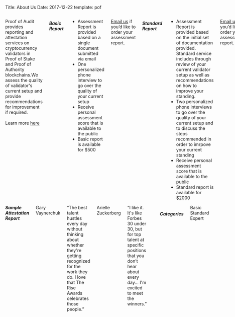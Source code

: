 Title: About Us
Date: 2017-12-22
template: pof

<section id="about">
	<div class="container">
	<div class="row" style="margin-bottom:4rem">
	<div class="six columns">
	<p>Proof of Audit provides reporting and attestation services on cryptocurrency validators in Proof of Stake and Proof of Authority blockchains.We assess the quality of validator's current setup and provide recommendations for improvement if required. <br><br>  
	Learn more <a class="email" href="#" target="_blank">here</a>
	</p>
	<h5>Basic Report</h5>
	<ul>
		<li>
		<i class="fa fa-star star-icon"></i>
		<div class="li-contents">Assessment Report is provided based on a single document submitted via email
		</div>
		</li>
		<li>
		<i class="fa fa-star star-icon"></i>
		<div class="li-contents">One personalized phone interview to go over the quality of your current setup</div>
		</li>
		<li>
		<i class="fa fa-star star-icon"></i>
		<div class="li-contents">Receive personal assessment score that is available to the public</div>
		</li>
		<li>
		<i class="fa fa-star star-icon"></i>
		<div class="li-contents">Basic report is available for $500</div>
		</li>
	</ul>
	<p class="if"><a target="_blank" class="email" href="#about">Email us</a> if you’d like to order your assessment report.
	<h5>Standard Report</h5>
	<ul>
	<li>
	<i class="fa fa-star star-icon"></i>
	<div class="li-contents">Assessment Report is provided based on the initial set of documentation provided.  Standard service includes through review of your current validator setup as well as recommendations on how to improve your standing. 
	</div>
	</li>
	<li>
	 <i class="fa fa-star star-icon"></i>
	 <div class="li-contents">Two personalized phone interviews to go over the quality of your current setup and to discuss the steps recommended in order to imrpove your current standing</div>
	</li>
	<li>
	 <i class="fa fa-star star-icon"></i>
	 <div class="li-contents">Receive personal assessment score that is available to the public</div>
	</li>
		<li>
	 <i class="fa fa-star star-icon"></i>
	 <div class="li-contents">Standard report is available for $2000</div>
	</li>
	</ul>
	<p class="if"><a target="_blank" class="email" href="#">Email us</a> if you’d like to order your assessment report.</p>
	</div>
	<div class="six columns">
	<h5 style="margin-top:0;">Sample Attestation Report</h5>
	<div class="testimonial-name">Gary Vaynerchuk</div>
	<div class="testimonial">“The best talent hustles every day without thinking about whether they're getting recognized for the work they do. I love that The Rise Awards celebrates those people.”</div>
	<div class="testimonial-name">Arielle Zuckerberg</div>
	<div class="testimonial">“I like it. It's like Forbes 30 under 30, but for top talent at specific positions that you don’t hear about every day... I'm excited to meet the winners.”</div><br>
	<h5>Categories</h5>
	<div class="categories">
	<div class="category">Basic</div>
	<div class="category">Standard</div>
	<div class="category">Expert</div>
<!-- 	<div class="category">Data Science</div>
	<div class="category">Design</div>
	<div class="category">DevOps</div>
	<div class="category">Front-End Engineering</div>
	<div class="category">Human Resources</div>
	<div class="category">Marketing</div>
	<div class="category">Mobile Engineering</div>
	<div class="category">Operations</div>
	<div class="category">Product Management</div>
	<div class="category">Public Relations</div>
	<div class="category">Recruiting</div>
	<div class="category">Sales</div> -->
	</div>
	</div>
	</div>
	</div>
</section>

<div class="sep"></div>


<!-- </body>
</html> -->




<!-- site content -->


<!-- Proof of Audit mission is ... 

We provide auditing and reporting services on cryptocurrency validators in Proof of Stake and Proof of Authority blockchains, attestation on the quality of current setup and recommendations for improvement. 

- Get public attestation
- Gain more Delegators
- Earn higher returns through running a Validator
- Contribute to the growth of Validator Network 

<br>
[Sample attestation] -->

<!-- adding image -->
<!-- ![Logo]({attach}/images/pof_logo.png) <br> -->

<!-- <img id="logo"alt="logo" src="../images/pof_logo.png"> -->

<!-- <center><bold>**BASIC LEVEL **</bold></center><br><br> -->
<!-- <center><bold>**[BASIC LEVEL](/pages/contact.html) **</bold></center><br>
What is the audit process like? <br>
Assessment report provided based on a single document. 

&#8594; We take a look at your setup through a single document provided <br>
&#8594; One phone interview <br>
&#8594; Receive an assessment report <br>

Cost: $ 500 USD

<center><bold>**[STANDARD LEVEL](/pages/contact.html) **</bold></center><br>
What is the audit process like? <br>
Reviewing of your current setup and recommendations provided based on the initial set of documentation provided.

&#8594; Analysis of initial set of documentation <br>
&#8594; Recommendations on how to improve your current setup <br>
&#8594; Two phone interviews <br>
&#8594; Receive an assessment report <br>

Cost: $ 2,000 USD

<center><bold>**[EXPERT LEVEL](/pages/contact.html) **</bold></center><br>
What is the audit process like? <br>
Assessment report based on a physical evaluation of your current setup. -->

<!-- &#8594; Evaluation of your current setup based on a site visit <br>
&#8594; Recommendations on how to improve your current setup <br>
&#8594; Verification that proper improvements have been implemented <br>
&#8594; Unlimited phone collaboration <br>
&#8594; Receive an assesment report <br>

Cost: $ 10,000 USD -->

<!-- adding links -->
<!-- [Attestation]({filename}signup.md) <br> -->
<!-- <center><button>[GET ENDORSED](/pages/contact.html)</button></center><br> -->
<!-- [GitHub](http://github.com) -->


